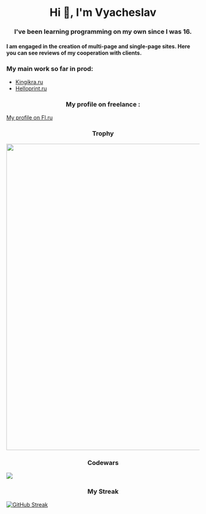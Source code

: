 <h1 align="center">Hi 👋, I'm Vyacheslav</h1>
<h3 align="center">
  I've been learning programming on my own since I was 16.
</h3>
<h4>
  I am engaged in the creation of multi-page and single-page sites. Here you can see reviews of my cooperation with clients.
</h4>
<h3>My main work so far in prod:</h3>
<ul>
  <li><a href='https://kingikra.ru/'>Kingikra.ru</a></li>
  <li><a href='https://helloprint.ru/'>Helloprint.ru</a></li>
</ul>
<h3 align='center'>
  My profile on freelance :
</h3>
<a href="https://www.fl.ru/users/vyacheslav-luts/">My profile on Fl.ru</a>
<h3 align='center'>Trophy</h3>

<a href="https://github.com/SlaweekLut/github-profile-trophy">
  <img width=800 src="https://github-profile-trophy.vercel.app/?username=SlaweekLut&column=8&theme=gruvbox&no-frame=true"/>
</a>

<h3 align='center'>Codewars</h3>
<img src="https://www.codewars.com/users/SlaweekLut/badges/large">

<h3 align='center'>My Streak</h3>

[![GitHub Streak](http://github-readme-streak-stats.herokuapp.com?user=SlaweekLut&theme=dark&hide_border=true&date_format=j%20M%5B%20Y%5D&locale=ru)](https://git.io/streak-stats)

